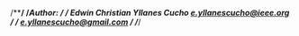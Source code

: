 /************************************************************************/
/*Author:								*/
/*	Edwin Christian Yllanes Cucho <e.yllanescucho@ieee.org>         */
/*				      <e.yllanescucho@gmail.com>        */
/************************************************************************/
